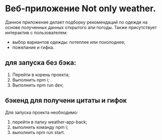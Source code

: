 # Веб-приложение Not only weather.

Данное приложение делает подборку рекомендаций по одежде на основе полученных данных открытого апи погоды. Также присутствует интерактив с пользователем:
- выбор вариантов одежды: потеплее или похолоднее;
- пожелание и гифка.
## для запуска без бэка:
1. Перейти в корень проекта;
2. Выполнить npm i;
3. Выполнить npm run dev;
## бэкенд для получени цитаты и гифок
Для запуска проекта необходимо:
1. перейти в папку weather-app-back;
2. выполнить команду npm i;
3. выполнить npm run start.
